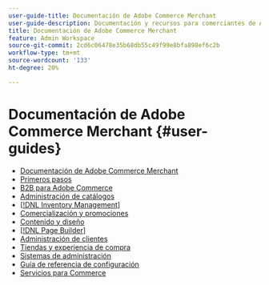 ```yaml
---
user-guide-title: Documentación de Adobe Commerce Merchant
user-guide-description: Documentación y recursos para comerciantes de Adobe Commerce y Magento Open Source que trabajan en el administrador.
title: Documentación de Adobe Commerce Merchant
feature: Admin Workspace
source-git-commit: 2cd6c06478e35b68db55c49f99e8bfa898ef6c2b
workflow-type: tm+mt
source-wordcount: '133'
ht-degree: 20%

---
```


# Documentación de Adobe Commerce Merchant {#user-guides}

- [Documentación de Adobe Commerce Merchant](home.md)
- [Primeros pasos](https://experienceleague.adobe.com/docs/commerce-admin/start/guide-overview.html)
- [B2B para Adobe Commerce](https://experienceleague.adobe.com/docs/commerce-admin/b2b/guide-overview.html)
- [Administración de catálogos](https://experienceleague.adobe.com/docs/commerce-admin/catalog/guide-overview.html)
- [[!DNL Inventory Management]](https://experienceleague.adobe.com/docs/commerce-admin/inventory/guide-overview.html)
- [Comercialización y promociones](https://experienceleague.adobe.com/docs/commerce-admin/marketing/guide-overview.html)
- [Contenido y diseño](https://experienceleague.adobe.com/docs/commerce-admin/content-design/guide-overview.html)
- [[!DNL Page Builder]](https://experienceleague.adobe.com/docs/commerce-admin/page-builder/guide-overview.html)
- [Administración de clientes](https://experienceleague.adobe.com/docs/commerce-admin/customers/guide-overview.html)
- [Tiendas y experiencia de compra](https://experienceleague.adobe.com/docs/commerce-admin/stores-sales/guide-overview.html)
- [Sistemas de administración](https://experienceleague.adobe.com/docs/commerce-admin/systems/guide-overview.html)
- [Guía de referencia de configuración](https://experienceleague.adobe.com/docs/commerce-admin/config/guide-overview.html)
- [Servicios para Commerce](https://experienceleague.adobe.com/docs/commerce-merchant-services/user-guides/home.html)
